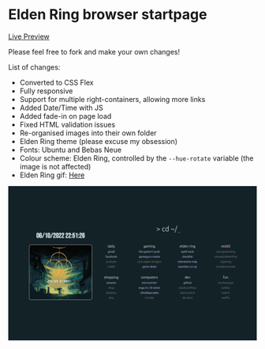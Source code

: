# Elden Ring browser startpage

[Live Preview](https://pav-osmolski.github.io/startpage/)

Please feel free to fork and make your own changes!

List of changes:

- Converted to CSS Flex
- Fully responsive
- Support for multiple right-containers, allowing more links
- Added Date/Time with JS
- Added fade-in on page load
- Fixed HTML validation issues
- Re-organised images into their own folder
- Elden Ring theme (please excuse my obsession)
- Fonts: Ubuntu and Bebas Neue
- Colour scheme: Elden Ring, controlled by the `--hue-rotate` variable (the image is not affected)
- Elden Ring gif: [Here](https://pinargokoglu.tumblr.com/post/675069910947364864/elden-ring)

![startpage](startpage.jpg)

